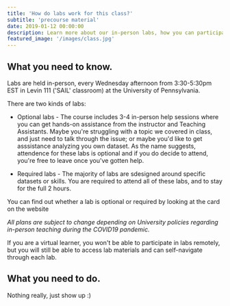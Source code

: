 ```yaml
---
title: 'How do labs work for this class?'
subtitle: 'precourse material'
date: 2019-01-12 00:00:00
description: Learn more about our in-person labs, how you can participate in-person or virtually, and what you'll learn along the way.
featured_image: '/images/class.jpg'
---
```


## What you need to know.

Labs are held in-person, every Wednesday afternoon from 3:30-5:30pm EST in Levin 111 ('SAIL' classroom) at the University of Pennsylvania.  

There are two kinds of labs: 

* Optional labs - The course includes 3-4 in-person help sessions where you can get hands-on assistance from the instructor and Teaching Assistants.  Maybe you're struggling with a topic we covered in class, and just need to talk through the issue; or maybe you'd like to get asssistance analyzing you own dataset.  As the name suggests, attendence for these labs is optional and if you do decide to attend, you're free to leave once you've gotten help.  

* Required labs - The majority of labs are sdesigned around specific datasets or skills.  You are required to attend all of these labs, and to stay for the full 2 hours.  

You can find out whether a lab is optional or required by looking at the card on the website

*All plans are subject to change depending on University policies regarding in-person teaching during the COVID19 pandemic.*

If you are a virtual learner, you won't be able to participate in labs remotely, but you will still be able to access lab materials and can self-navigate through each lab.

## What you need to do.

Nothing really, just show up :)


